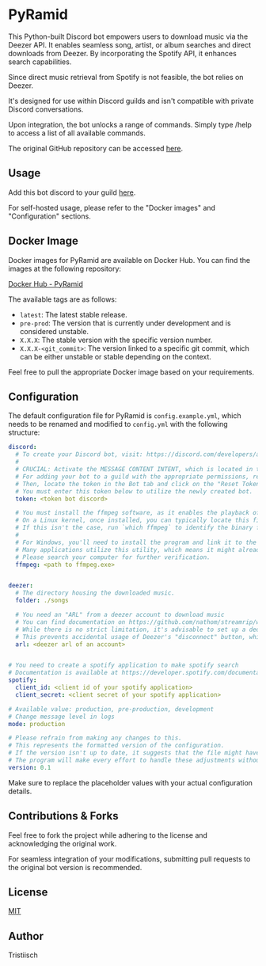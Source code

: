 # PyRamid

This Python-built Discord bot empowers users to download music via the Deezer API. It enables seamless song, artist, or album searches and direct downloads from Deezer. By incorporating the Spotify API, it enhances search capabilities.

Since direct music retrieval from Spotify is not feasible, the bot relies on Deezer.

It's designed for use within Discord guilds and isn't compatible with private Discord conversations.

Upon integration, the bot unlocks a range of commands. Simply type /help to access a list of all available commands.

The original GitHub repository can be accessed [here](https://github.com/tristiisch/PyRamid).

## Usage

Add this bot discord to your guild [here](https://discord.com/api/oauth2/authorize?client_id=1162155331124736101&permissions=380174863936&scope=bot).

For self-hosted usage, please refer to the "Docker images" and "Configuration" sections.

## Docker Image

Docker images for PyRamid are available on Docker Hub. You can find the images at the following repository:

[Docker Hub - PyRamid](https://hub.docker.com/repository/docker/tristiisch/pyramid)

The available tags are as follows:

- `latest`: The latest stable release.
- `pre-prod`: The version that is currently under development and is considered unstable.
- `X.X.X`: The stable version with the specific version number.
- `X.X.X-<git_commit>`: The version linked to a specific git commit, which can be either unstable or stable depending on the context.

Feel free to pull the appropriate Docker image based on your requirements.

## Configuration

The default configuration file for PyRamid is `config.example.yml`, which needs to be renamed and modified to `config.yml` with the following structure:

```yaml
discord:
  # To create your Discord bot, visit: https://discord.com/developers/applications
  #
  # CRUCIAL: Activate the MESSAGE CONTENT INTENT, which is located in the Privileged Gateway Intents tab under the Privileged Gateway Intents section.
  # For adding your bot to a guild with the appropriate permissions, replace the client_id with your own: https://discord.com/api/oauth2/authorize?client_id=1162155331124736101&permissions=380174863936&scope=bot
  # Then, locate the token in the Bot tab and click on the "Reset Token" button.
  # You must enter this token below to utilize the newly created bot.
  token: <token bot discord>

  # You must install the ffmpeg software, as it enables the playback of audio files.
  # On a Linux kernel, once installed, you can typically locate this file at /usr/bin/ffmpeg.
  # If this isn't the case, run `which ffmpeg` to identify the binary file's location.
  #
  # For Windows, you'll need to install the program and link it to the .exe file.
  # Many applications utilize this utility, which means it might already be installed.
  # Please search your computer for further verification.
  ffmpeg: <path to ffmpeg.exe>


deezer:
  # The directory housing the downloaded music.
  folder: ./songs

  # You need an "ARL" from a deezer account to download music
  # You can find documentation on https://github.com/nathom/streamrip/wiki/Finding-Your-Deezer-ARL-Cookie
  # While there is no strict limitation, it's advisable to set up a dedicated account specifically for this task using private browsing mode.
  # This prevents accidental usage of Deezer's "disconnect" button, which alters the ARL (Authentication Request Link).
  arl: <deezer arl of an account>


# You need to create a spotify application to make spotify search
# Documentation is available at https://developer.spotify.com/documentation/web-api/concepts/apps
spotify:
  client_id: <client id of your spotify application>
  client_secret: <client secret of your spotify application>

# Available value: production, pre-production, development
# Change message level in logs
mode: production

# Please refrain from making any changes to this.
# This represents the formatted version of the configuration.
# If the version isn't up to date, it suggests that the file might have been altered to ensure compatibility with the latest version.
# The program will make every effort to handle these adjustments without requiring human intervention.
version: 0.1
```

Make sure to replace the placeholder values with your actual configuration details.

## Contributions & Forks

Feel free to fork the project while adhering to the license and acknowledging the original work.

For seamless integration of your modifications, submitting pull requests to the original bot version is recommended.

## License

[MIT](https://choosealicense.com/licenses/mit/)

## Author

Tristiisch
